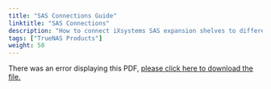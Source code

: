 ```yaml
---
title: "SAS Connections Guide"
linktitle: "SAS Connections"
description: "How to connect iXsystems SAS expansion shelves to different TrueNAS hardware products."
tags: ["TrueNAS Products"]
weight: 50
---
```


<object data="https://www.truenas.com/docs/files/SASWiringGuidev1_1.pdf" type="application/pdf" width="95%" height="1000">
  There was an error displaying this PDF, <a href="https://www.truenas.com/docs/files/SASWiringGuidev1_1.pdf">please click here to download the file.</a>
</object>
